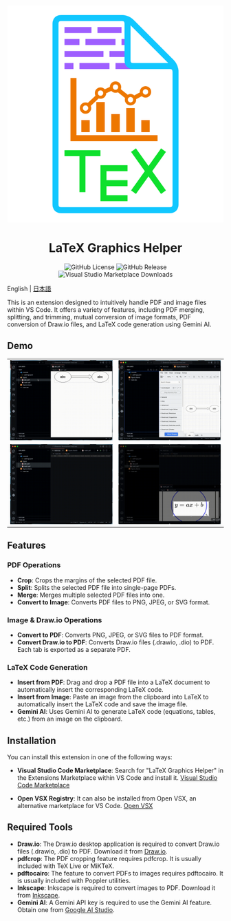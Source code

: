 <div align="center">
  <img src="./assets/icon.svg">
  <h1>LaTeX Graphics Helper</h1>
  <img alt="GitHub License" src="https://img.shields.io/github/license/naatin777/LaTeX-Graphics-Helper">
  <img alt="GitHub Release" src="https://img.shields.io/github/v/release/naatin777/LaTeX-Graphics-Helper">
  <img alt="Visual Studio Marketplace Downloads" src="https://img.shields.io/visual-studio-marketplace/d/naatin777.latex-graphics-helper">
  <!-- <img alt="Open VSX Downloads" src="https://img.shields.io/open-vsx/dt/naatin777/LaTeX-Graphics-Helper"> -->
</div>

English | [日本語](README.ja.md)

This is an extension designed to intuitively handle PDF and image files within VS Code.
It offers a variety of features, including PDF merging, splitting, and trimming, mutual conversion of image formats, PDF conversion of Draw.io files, and LaTeX code generation using Gemini AI.

## Demo

<table>
  <tr>
    <td><img src="./assets/1.gif"></td>
    <td><img src="./assets/2.gif"></td>
  </tr>
  <tr>
    <td><img src="./assets/3.gif"></td>
    <td><img src="./assets/4.gif"></td>
  </tr>
</table>

## Features

### PDF Operations
*   **Crop**: Crops the margins of the selected PDF file.
*   **Split**: Splits the selected PDF file into single-page PDFs.
*   **Merge**: Merges multiple selected PDF files into one.
*   **Convert to Image**: Converts PDF files to PNG, JPEG, or SVG format.

### Image & Draw.io Operations
*   **Convert to PDF**: Converts PNG, JPEG, or SVG files to PDF format.
*   **Convert Draw.io to PDF**: Converts Draw.io files (.drawio, .dio) to PDF. Each tab is exported as a separate PDF.

### LaTeX Code Generation
*   **Insert from PDF**: Drag and drop a PDF file into a LaTeX document to automatically insert the corresponding LaTeX code.
*   **Insert from Image**: Paste an image from the clipboard into LaTeX to automatically insert the LaTeX code and save the image file.
*   **Gemini AI**: Uses Gemini AI to generate LaTeX code (equations, tables, etc.) from an image on the clipboard.

## Installation

You can install this extension in one of the following ways:

*   **Visual Studio Code Marketplace**:
    Search for "LaTeX Graphics Helper" in the Extensions Marketplace within VS Code and install it.
    [Visual Studio Code Marketplace](https://marketplace.visualstudio.com/items?itemName=naatin777.latex-graphics-helper)

*   **Open VSX Registry**:
    It can also be installed from Open VSX, an alternative marketplace for VS Code.
    [Open VSX](https://open-vsx.org/extension/naatin777/latex-graphics-helper)

## Required Tools

*   **Draw.io**: The Draw.io desktop application is required to convert Draw.io files (.drawio, .dio) to PDF. Download it from [Draw.io](https://github.com/jgraph/drawio-desktop/releases).
*   **pdfcrop**: The PDF cropping feature requires pdfcrop. It is usually included with TeX Live or MiKTeX.
*   **pdftocairo**: The feature to convert PDFs to images requires pdftocairo. It is usually included with Poppler utilities.
*   **Inkscape**: Inkscape is required to convert images to PDF. Download it from [Inkscape](https://inkscape.org/release).
*   **Gemini AI**: A Gemini API key is required to use the Gemini AI feature. Obtain one from [Google AI Studio](https://aistudio.google.com/app/apikey).
